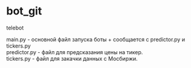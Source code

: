# bot_git
telebot

main.py - основной файл запуска боты + сообщается с predictor.py и tickers.py  
predictor.py - файл для предсказания цены на тикер.  
tickers.py - файл для закачки данных с Мосбиржи.  
